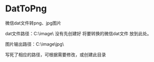 # DatToPng
微信dat文件转png、jpg图片

dat文件路径：C:\image\	  没有先创建好 将要转换的微信dat文件 放到此处。

图片输出路径：C:\image\jpg\

写死了相应的路径，可根据需要修改，或创建此目录
